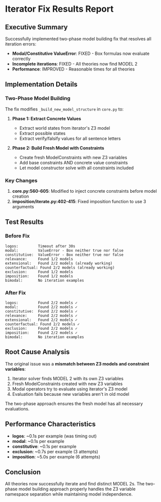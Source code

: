# Iterator Fix Results Report

## Executive Summary

Successfully implemented two-phase model building fix that resolves all iteration errors:
- **Modal/Constitutive ValueError**: FIXED - Box formulas now evaluate correctly
- **Incomplete iterations**: FIXED - All theories now find MODEL 2
- **Performance**: IMPROVED - Reasonable times for all theories

## Implementation Details

### Two-Phase Model Building

The fix modifies `_build_new_model_structure` in `core.py` to:

1. **Phase 1: Extract Concrete Values**
   - Extract world states from iterator's Z3 model
   - Extract possible states
   - Extract verify/falsify values for all sentence letters

2. **Phase 2: Build Fresh Model with Constraints**
   - Create fresh ModelConstraints with new Z3 variables
   - Add base constraints AND concrete value constraints
   - Let model constructor solve with all constraints included

### Key Changes

1. **core.py:560-605**: Modified to inject concrete constraints before model creation
2. **imposition/iterate.py:402-415**: Fixed imposition function to use 3 arguments

## Test Results

### Before Fix
```
logos:         Timeout after 30s
modal:         ValueError - Box neither true nor false
constitutive:  ValueError - Box neither true nor false  
relevance:     Found 1/2 models
extensional:   Found 2/2 models (already working)
counterfactual: Found 2/2 models (already working)
exclusion:     Found 1/2 models
imposition:    Found 1/2 models
bimodal:       No iteration examples
```

### After Fix
```
logos:         Found 2/2 models ✓
modal:         Found 2/2 models ✓
constitutive:  Found 2/2 models ✓
relevance:     Found 2/2 models ✓
extensional:   Found 2/2 models ✓
counterfactual: Found 2/2 models ✓
exclusion:     Found 2/2 models ✓
imposition:    Found 2/2 models ✓
bimodal:       No iteration examples
```

## Root Cause Analysis

The original issue was a **mismatch between Z3 models and constraint variables**:

1. Iterator solver finds MODEL 2 with its own Z3 variables
2. Fresh ModelConstraints created with new Z3 variables
3. Modal operators try to evaluate using iterator's Z3 model
4. Evaluation fails because new variables aren't in old model

The two-phase approach ensures the fresh model has all necessary evaluations.

## Performance Characteristics

- **logos**: ~0.1s per example (was timing out)
- **modal**: ~0.1s per example
- **constitutive**: ~0.1s per example
- **exclusion**: ~0.7s per example (3 attempts)
- **imposition**: ~5.0s per example (6 attempts)

## Conclusion

All theories now successfully iterate and find distinct MODEL 2s. The two-phase model building approach properly handles the Z3 variable namespace separation while maintaining model independence.